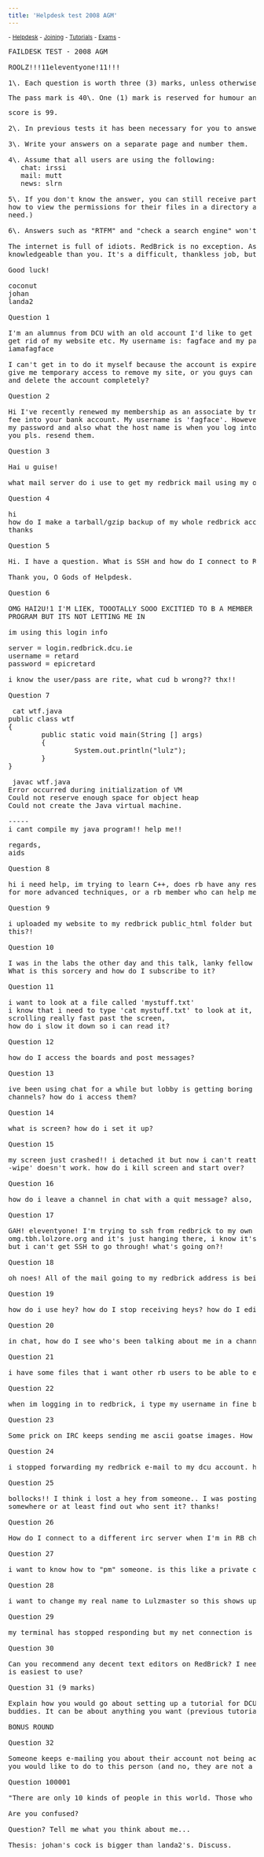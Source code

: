 ```yaml
---
title: 'Helpdesk test 2008 AGM'
---
```


 <sub> - [Helpdesk](../) - [Joining](../joining) - [Tutorials](../tutorials) - [Exams](../exams) -</sub>
<pre>FAILDESK TEST - 2008 AGM  

ROOLZ!!!11eleventyone!11!!!  

1\. Each question is worth three (3) marks, unless otherwise specified.</pre>

<pre>The pass mark is 40\. One (1) mark is reserved for humour and it will be awarded if your answers make the person correcting your exam laugh out loud at all. Therefore, if your answers are not funny, your highest possible </pre>

<pre>score is 99.  

2\. In previous tests it has been necessary for you to answer questions as though you were actually replying to the user. While we may mark your exam more favourably if you do, if you are stuck for time, you needn't bother.  

3\. Write your answers on a separate page and number them.  

4\. Assume that all users are using the following:  
   chat: irssi  
   mail: mutt  
   news: slrn  

5\. If you don't know the answer, you can still receive partial marks for telling the user exactly where to find it (for example, if they want to know   
how to view the permissions for their files in a directory and you don't know about ls -l you can tell them that man ls will give them the info they   
need.)  

6\. Answers such as "RTFM" and "check a search engine" won't get you any marks.  

The internet is full of idiots. RedBrick is no exception. As a member of helpdesk your mission is to break your back helping people who are less   
knowledgeable than you. It's a difficult, thankless job, but somebody has to do it. Will that somebody be you? *dramatic music*  

Good luck!  

coconut  
johan  
landa2  

Question 1  

I'm an alumnus from DCU with an old account I'd like to get deleted just to  
get rid of my website etc. My username is: fagface and my password is:  
iamafagface  

I can't get in to do it myself because the account is expired so can you  
give me temporary access to remove my site, or you guys can just go ahead  
and delete the account completely?  

Question 2  

Hi I've recently renewed my membership as an associate by transfering the  
fee into your bank account. My username is 'fagface'. However I've forgotten  
my password and also what the host name is when you log into win scp. Can  
you pls. resend them.  

Question 3  

Hai u guise!  

what mail server do i use to get my redbrick mail using my own mail client  

Question 4  

hi  
how do I make a tarball/gzip backup of my whole redbrick account?  
thanks  

Question 5  

Hi. I have a question. What is SSH and how do I connect to RedBrick using it? I only have Linux, not Windows.  

Thank you, O Gods of Helpdesk.  

Question 6  

OMG HAI2U!1 I'M LIEK, TOOOTALLY SOOO EXCITIED TO B A MEMBER OF REDBRICK LOL!! JST 1 QUICK QUESTION! IM TRYING 2 CONNECT 2 MY ACCOUNT USING MY FTP   
PROGRAM BUT ITS NOT LETTING ME IN  

im using this login info  

server = login.redbrick.dcu.ie  
username = retard  
password = epicretard  

i know the user/pass are rite, what cud b wrong?? thx!!  

Question 7  

 cat wtf.java  
public class wtf  
{  
        public static void main(String [] args)  
        {  
                System.out.println("lulz");  
        }  
}  

 javac wtf.java  
Error occurred during initialization of VM  
Could not reserve enough space for object heap  
Could not create the Java virtual machine.  

-----  
i cant compile my java program!! help me!!  

regards,  
aids  

Question 8  

hi i need help, im trying to learn C++, does rb have any resources for getting started with this language? also can you recommend a decent website   
for more advanced techniques, or a rb member who can help me out? thx.  

Question 9  

i uploaded my website to my redbrick public_html folder but whenever i go to look at it i get an error "access forbidden"? WTF?!?!?!???? How do i fix   
this?!  

Question 10  

I was in the labs the other day and this talk, lanky fellow with punk clothes from Donegal was able to log into redbrick WITHOUT USING A PASSWORD!!   
What is this sorcery and how do I subscribe to it?  

Question 11  

i want to look at a file called 'mystuff.txt'  
i know that i need to type 'cat mystuff.txt' to look at it, but it's  
scrolling really fast past the screen,  
how do i slow it down so i can read it?  

Question 12  

how do I access the boards and post messages?  

Question 13  

ive been using chat for a while but lobby is getting boring without zyox and goldfish's lulzy antics to keep me entertained. are there any other good   
channels? how do i access them?  

Question 14  

what is screen? how do i set it up?  

Question 15  

my screen just crashed!! i detached it but now i can't reattach it. when i type 'screen -ls' it says my session is still detached though, and 'screen   
-wipe' doesn't work. how do i kill screen and start over?  

Question 16  

how do i leave a channel in chat with a quit message? also, how do i close a pm window?  

Question 17  

GAH! eleventyone! I'm trying to ssh from redbrick to my own machine,  
omg.tbh.lolzore.org and it's just hanging there, i know it's online,  
but i can't get SSH to go through! what's going on?!  

Question 18  

oh noes! All of the mail going to my redbrick address is being forwarded to my DCU address! how do I stop this from happening?  

Question 19  

how do i use hey? how do I stop receiving heys? how do I edit my hey border?  

Question 20  

in chat, how do I see who's been talking about me in a channel and what's been said?  

Question 21  

i have some files that i want other rb users to be able to edit. how do i do this?  

Question 22  

when im logging in to redbrick, i type my username in fine but when i go to type my password it doesnt show up. what am i doing wrong?  

Question 23  

Some prick on IRC keeps sending me ascii goatse images. How do I block this spa's messages?  

Question 24  

i stopped forwarding my redbrick e-mail to my dcu account. how do i read the e-mail in my rb account now?  

Question 25  

bollocks!! I think i lost a hey from someone.. I was posting to the boards and the hey popped up for a second but now it's gone. can i find it   
somewhere or at least find out who sent it? thanks!  

Question 26  

How do I connect to a different irc server when I'm in RB chat? is there anything i should know about doing this?  

Question 27  

i want to know how to "pm" someone. is this like a private channel on irc? how do i do it?  

Question 28  

i want to change my real name to Lulzmaster so this shows up when someone runs a whois on my username. help me plz!  

Question 29  

my terminal has stopped responding but my net connection is fine. any explanations for this?  

Question 30  

Can you recommend any decent text editors on RedBrick? I need to edit my website but I'd prefer not to have to upload the HTML file every time. Which   
is easiest to use?  

Question 31 (9 marks)  

Explain how you would go about setting up a tutorial for DCU students on some technical-related matter, in conjunction with your two helpdesk   
buddies. It can be about anything you want (previous tutorials have covered topics such as Photoshop, how to install/use Linux, etc.)  

BONUS ROUND  

Question 32  

Someone keeps e-mailing you about their account not being active. You've told them to go away but they are persisting. Explain in great detail what   
you would like to do to this person (and no, they are not a girl with a DD cup).  

Question 100001  

"There are only 10 kinds of people in this world. Those who understand binary, those who don't, and those who confuse it for ternary."  

Are you confused?  

Question? Tell me what you think about me...  

Thesis: johan's cock is bigger than landa2's. Discuss.</pre>
